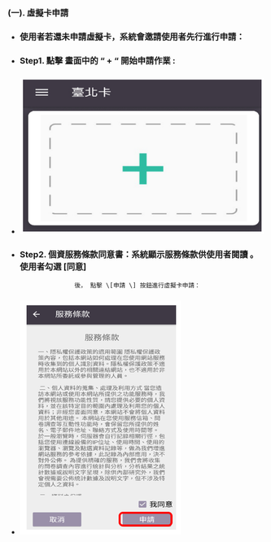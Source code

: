 ### \(一\). 虛擬卡申請

* ### 使用者若還未申請虛擬卡，系統會邀請使用者先行進行申請：
* ### Step1. 點擊 畫面中的  “ + “ 開始申請作業 :
* ### ![](/assets/applyVC02.png)

* ###  Step2. 個資服務條款同意書：系統顯示服務條款供使用者閱讀 。使用者勾選 \[同意\]
                     後， 點擊 \[申請 \] 按鈕進行虛擬卡申請：
* ### ![](/assets/VC02_servicenote.png)



